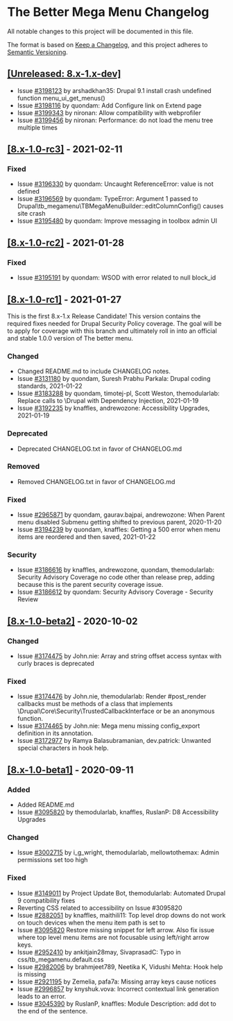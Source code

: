 # The Better Mega Menu Changelog

All notable changes to this project will be documented in this file.

The format is based on [Keep a Changelog](https://keepachangelog.com/en/1.0.0/),
and this project adheres to [Semantic Versioning](https://semver.org/spec/v2.0.0.html).

## [\[Unreleased: 8.x-1.x-dev\]](https://www.drupal.org/project/tb_megamenu/releases/8.x-1.x-dev)
- Issue [#3198123](https://www.drupal.org/project/tb_megamenu/issues/3198123) by arshadkhan35: Drupal 9.1 install crash undefined function menu_ui_get_menus()
- Issue [#3198116](https://www.drupal.org/project/tb_megamenu/issues/3198116) by quondam: Add Configure link on Extend page
- Issue [#3199343](https://www.drupal.org/project/tb_megamenu/issues/3199343) by nironan: Allow compatibility with webprofiler
- Issue [#3199456](https://www.drupal.org/project/tb_megamenu/issues/3199456) by nironan: Performance: do not load the menu tree multiple times

## [\[8.x-1.0-rc3\]](https://www.drupal.org/project/tb_megamenu/releases/8.x-1.0-rc3) - 2021-02-11
### Fixed

- Issue [#3196330](https://www.drupal.org/project/tb_megamenu/issues/3196330) by quondam: Uncaught ReferenceError: value is not defined
- Issue [#3196569](https://www.drupal.org/project/tb_megamenu/issues/3196569) by quondam: TypeError: Argument 1 passed to Drupal\tb_megamenu\TBMegaMenuBuilder::editColumnConfig() causes site crash
- Issue [#3195480](https://www.drupal.org/project/tb_megamenu/issues/3195480) by quondam: Improve messaging in toolbox admin UI

## [\[8.x-1.0-rc2\]](https://www.drupal.org/project/tb_megamenu/releases/8.x-1.0-rc2) - 2021-01-28
### Fixed

- Issue [#3195191](https://www.drupal.org/project/tb_megamenu/issues/3195191) by quondam: WSOD with error related to null block_id

## [\[8.x-1.0-rc1\]](https://www.drupal.org/project/tb_megamenu/releases/8.x-1.0-rc1) - 2021-01-27

This is the first 8.x-1.x Release Candidate!  This version contains the required
fixes needed for Drupal Security Policy coverage.  The goal will be to apply for
coverage with this branch and ultimately roll in into an official and stable
1.0.0 version of The better menu.

### Changed

- Changed README.md to include CHANGELOG notes.
- Issue [#3131180](https://www.drupal.org/project/tb_megamenu/issues/3131180) by quondam, Suresh Prabhu Parkala: Drupal coding standards,
2021-01-22
- Issue [#3183288](https://www.drupal.org/project/tb_megamenu/issues/3183288) by quondam, timotej-pl, Scott Weston, themodularlab: Replace
  calls to \Drupal with Dependency Injection, 2021-01-19
- Issue [#3192235](https://www.drupal.org/project/tb_megamenu/issues/3192235) by knaffles, andrewozone: Accessibility Upgrades, 2021-01-19

### Deprecated

- Deprecated CHANGELOG.txt in favor of CHANGELOG.md

### Removed

- Removed CHANGELOG.txt in favor of CHANGELOG.md

### Fixed

- Issue [#2965871](https://www.drupal.org/project/tb_megamenu/issues/2965871) by quondam, gaurav.bajpai, andrewozone: When Parent menu
disabled Submenu getting shifted to previous parent, 2020-11-20
- Issue [#3194239](https://www.drupal.org/project/tb_megamenu/issues/3194239) by quondam, knaffles: Getting a 500 error when menu items are
reordered and then saved, 2021-01-22

### Security

- Issue [#3186616](https://www.drupal.org/project/tb_megamenu/issues/3186616) by knaffles, andrewozone, quondam, themodularlab: Security Advisory Coverage
no code other than release prep, adding because this is the parent security
coverage issue.
- Issue [#3186612](https://www.drupal.org/project/tb_megamenu/issues/3186612) by quondam: Security Advisory Coverage - Security Review

## [\[8.x-1.0-beta2\]](https://www.drupal.org/project/tb_megamenu/releases/8.x-1.0-beta2) - 2020-10-02
### Changed
- Issue [#3174475](https://www.drupal.org/project/tb_megamenu/issues/3174475) by John.nie: Array and string offset access syntax with
  curly braces is deprecated

### Fixed
- Issue [#3174476](https://www.drupal.org/project/tb_megamenu/issues/3174476) by John.nie, themodularlab: Render #post_render callbacks must
  be methods of a class that implements
  \Drupal\Core\Security\TrustedCallbackInterface or be an anonymous function.
- Issue [#3174465](https://www.drupal.org/project/tb_megamenu/issues/3174465) by John.nie: Mega menu missing config_export definition
  in its annotation.
- Issue [#3172977](https://www.drupal.org/project/tb_megamenu/issues/3172977) by Ramya Balasubramanian, dev.patrick: Unwanted special
  characters in hook help.

## [\[8.x-1.0-beta1\]](https://www.drupal.org/project/tb_megamenu/releases/8.x-1.0-beta1) - 2020-09-11
### Added
- Added README.md
- Issue [#3095820](https://www.drupal.org/project/tb_megamenu/issues/3095820) by themodularlab, knaffles, RuslanP: D8 Accessibility Upgrades

### Changed
- Issue [#3002715](https://www.drupal.org/project/tb_megamenu/issues/3002715) by i_g_wright, themodularlab, mellowtothemax: Admin permissions
  set too high

### Fixed
- Issue [#3149011](https://www.drupal.org/project/tb_megamenu/issues/3149011) by Project Update Bot, themodularlab: Automated Drupal 9
  compatibility fixes
- Reverting CSS related to accessibility on Issue #3095820
- Issue [#2882051](https://www.drupal.org/project/tb_megamenu/issues/2882051) by knaffles, maithili11: Top level drop downs do not work on
  touch devices when the menu item path is set to <nolink>
- Issue [#3095820](https://www.drupal.org/project/tb_megamenu/issues/3095820) Restore missing snippet for left arrow. Also fix issue where
  <nolink> top level menu items are not focusable using left/right arrow keys.
- Issue [#2952410](https://www.drupal.org/project/tb_megamenu/issues/2952410) by ankitjain28may, SivaprasadC: Typo in
  css/tb_megamenu.default.css
- Issue [#2982006](https://www.drupal.org/project/tb_megamenu/issues/2982006) by brahmjeet789, Neetika K, Vidushi Mehta: Hook help is missing
- Issue [#2921195](https://www.drupal.org/project/tb_megamenu/issues/2921195) by Zemelia, pafa7a: Missing array keys cause notices
- Issue [#2996857](https://www.drupal.org/project/tb_megamenu/issues/2996857) by knyshuk.vova: Incorrect contextual link generation leads to
  an error.
- Issue [#3045390](https://www.drupal.org/project/tb_megamenu/issues/3045390) by RuslanP, knaffles: Module Description: add dot to the end of
  the sentence.

[8.x-1.x-dev]: https://git.drupalcode.org/project/tb_megamenu/-/tree/8.x-1.x-dev
[8.x-1.0-rc3]: https://git.drupalcode.org/project/tb_megamenu/-/tags/8.x-1.0-rc3
[8.x-1.0-rc2]: https://git.drupalcode.org/project/tb_megamenu/-/tags/8.x-1.0-rc2
[8.x-1.0-rc1]: https://git.drupalcode.org/project/tb_megamenu/-/tags/8.x-1.0-rc1
[8.x-1.0-beta2]: https://git.drupalcode.org/project/tb_megamenu/-/tags/8.x-1.0-beta2
[8.x-1.0-beta1]: https://git.drupalcode.org/project/tb_megamenu/-/tags/8.x-1.0-beta1
